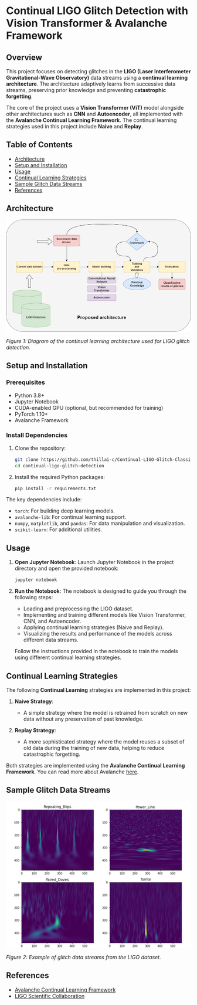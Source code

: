 # Continual LIGO Glitch Detection with Vision Transformer & Avalanche Framework

## Overview

This project focuses on detecting glitches in the **LIGO (Laser Interferometer Gravitational-Wave Observatory)** data streams using a **continual learning architecture**. The architecture adaptively learns from successive data streams, preserving prior knowledge and preventing **catastrophic forgetting**.

The core of the project uses a **Vision Transformer (ViT)** model alongside other architectures such as **CNN** and **Autoencoder**, all implemented with the **Avalanche Continual Learning Framework**. The continual learning strategies used in this project include **Naive** and **Replay**.

## Table of Contents

- [Architecture](#architecture)
- [Setup and Installation](#setup-and-installation)
- [Usage](#usage)
- [Continual Learning Strategies](#continual-learning-strategies)
- [Sample Glitch Data Streams](#sample-glitch-data-streams)
- [References](#references)

## Architecture

![Architecture Diagram](images/continual.png)

*Figure 1: Diagram of the continual learning architecture used for LIGO glitch detection.*

## Setup and Installation

### Prerequisites

- Python 3.8+
- Jupyter Notebook
- CUDA-enabled GPU (optional, but recommended for training)
- PyTorch 1.10+
- Avalanche Framework

### Install Dependencies

1. Clone the repository:

    ```bash
    git clone https://github.com/thillai-c/Continual-LIGO-Glitch-Classification.git
    cd continual-ligo-glitch-detection
    ```

2. Install the required Python packages:

    ```bash
    pip install -r requirements.txt
    ```

The key dependencies include:
- `torch`: For building deep learning models.
- `avalanche-lib`: For continual learning support.
- `numpy`, `matplotlib`, and `pandas`: For data manipulation and visualization.
- `scikit-learn`: For additional utilities.

## Usage

1. **Open Jupyter Notebook**:
   Launch Jupyter Notebook in the project directory and open the provided notebook:

    ```bash
    jupyter notebook
    ```

2. **Run the Notebook**:
   The notebook is designed to guide you through the following steps:
   - Loading and preprocessing the LIGO dataset.
   - Implementing and training different models like Vision Transformer, CNN, and Autoencoder.
   - Applying continual learning strategies (Naive and Replay).
   - Visualizing the results and performance of the models across different data streams.

   Follow the instructions provided in the notebook to train the models using different continual learning strategies.

## Continual Learning Strategies

The following **Continual Learning** strategies are implemented in this project:

1. **Naive Strategy**:
   - A simple strategy where the model is retrained from scratch on new data without any preservation of past knowledge.

2. **Replay Strategy**:
   - A more sophisticated strategy where the model reuses a subset of old data during the training of new data, helping to reduce catastrophic forgetting.

Both strategies are implemented using the **Avalanche Continual Learning Framework**. You can read more about Avalanche [here](https://avalanche.continualai.org/).

## Sample Glitch Data Streams

![Sample Glitch Data](images/ligo_data.png)

*Figure 2: Example of glitch data streams from the LIGO dataset.*

## References

- [Avalanche Continual Learning Framework](https://avalanche.continualai.org/)
- [LIGO Scientific Collaboration](https://www.ligo.org/)
